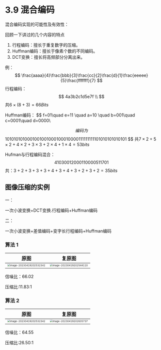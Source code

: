 # 3.9 混合编码

混合编码实现的可能性及有效性：

回顾一下讲过的几个内容的特点
1. 行程编码：擅长于重复数字的压缩。
2. Huffman编码：擅长于像素个数的不同编码。
4. DCT变换：擅长将高频部分分离出来。

例：
$$
\frac{aaaa}{4}\frac{bbb}{3}\frac{cc}{2}\frac{d}{1}\frac{eeeee}{5}\frac{fffffff}{7}
$$
行程编码：
$$
4a3b2c1d5e7f \\
$$
共$6\times(8+3)= 66Bits$

Huffman编码：
$$
f=01\quad   e=11 \quad   a=10 \quad   b=001\quad     c=0001\quad    d=0000\\
 
$$
编码为
$$
1010101010001001001000100010000111111111101010101010101
$$
共$7\times2+5\times2+4\times2+3\times3+2\times4+1\times4=53 bits$

Hufman与行程编码混合：
$$
41030012000110000511701 
$$
共：$3+2+3+3+3+4+3+4+3+2+3+2=35 bits$

## 图像压缩的实例

一：

一次小波变换+DCT变换.行程编码+Huffman编码

二：

一次小波变换+差值编码+变字长行程编码+Huffman编码

### 算法  1

| 原图                                                         | 复原图                                                       |
| ------------------------------------------------------------ | ------------------------------------------------------------ |
| <img src="https://mypic-1312707183.cos.ap-nanjing.myqcloud.com/image-20230419202532342.png" alt="image-20230419202532342" style="zoom:50%;" /> | <img src="https://mypic-1312707183.cos.ap-nanjing.myqcloud.com/image-20230419202544110.png" alt="image-20230419202544110" style="zoom:50%;" /> |

信噪比：66.02

压缩比:11.83:1

### 算法  2

| 原图                                                         | 复原图                                                       |
| ------------------------------------------------------------ | ------------------------------------------------------------ |
| <img src="https://mypic-1312707183.cos.ap-nanjing.myqcloud.com/image-20230419202532342.png" alt="image-20230419202532342" style="zoom:50%;" /> | <img src="https://mypic-1312707183.cos.ap-nanjing.myqcloud.com/image-20230419202635737.png" alt="image-20230419202635737" style="zoom:50%;" /> |

信噪比：64.55

压缩比:26.50:1